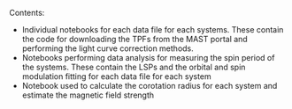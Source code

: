 Contents:
- Individual notebooks for each data file for each systems. These contain the code for downloading the TPFs from the MAST portal and performing the light curve correction methods.
- Notebooks performing data analysis for measuring the spin period of the systems. These contain the LSPs and the orbital and spin modulation fitting for each data file for each system
- Notebook used to calculate the corotation radius for each system and estimate the magnetic field strength
